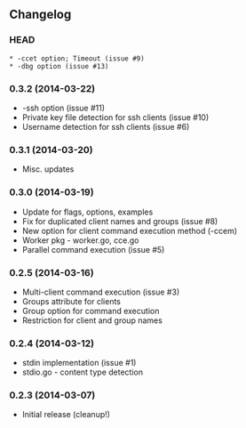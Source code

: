 ## Changelog

### HEAD

```
* -ccet option; Timeout (issue #9)
* -dbg option (issue #13)
```

### 0.3.2 (2014-03-22)

* -ssh option (issue #11)
* Private key file detection for ssh clients (issue #10)
* Username detection for ssh clients (issue #6)

### 0.3.1 (2014-03-20)

* Misc. updates

### 0.3.0 (2014-03-19)

* Update for flags, options, examples
* Fix for duplicated client names and groups (issue #8)
* New option for client command execution method (-ccem)
* Worker pkg - worker.go, cce.go
* Parallel command execution (issue #5)

### 0.2.5 (2014-03-16)

* Multi-client command execution (issue #3)
* Groups attribute for clients
* Group option for command execution
* Restriction for client and group names

### 0.2.4 (2014-03-12)

* stdin implementation (issue #1)
* stdio.go - content type detection

### 0.2.3 (2014-03-07)

* Initial release (cleanup!)